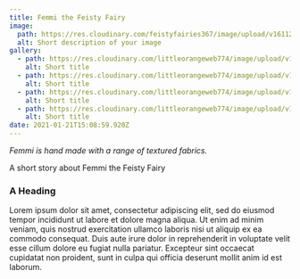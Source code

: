 ```yaml
---
title: Femmi the Feisty Fairy
image:
  path: https://res.cloudinary.com/feistyfairies367/image/upload/v1611245018/samples/sheep.jpg
  alt: Short description of your image
gallery:
  - path: https://res.cloudinary.com/littleorangeweb774/image/upload/v1611195205/samples/landscapes/girl-urban-view.jpg
    alt: Short title
  - path: https://res.cloudinary.com/littleorangeweb774/image/upload/v1611195214/samples/landscapes/nature-mountains.jpg
    alt: Short title
  - path: https://res.cloudinary.com/littleorangeweb774/image/upload/v1611195216/samples/landscapes/landscape-panorama.jpg
    alt: Short title
  - path: https://res.cloudinary.com/littleorangeweb774/image/upload/v1611195209/samples/landscapes/beach-boat.jpg
    alt: Short title
date: 2021-01-21T15:08:59.920Z
---
```

*Femmi is hand made with a range of textured fabrics.*

A short story about Femmi the Feisty Fairy

### A Heading

Lorem ipsum dolor sit amet, consectetur adipiscing elit, sed do eiusmod tempor incididunt ut labore et dolore magna aliqua. Ut enim ad minim veniam, quis nostrud exercitation ullamco laboris nisi ut aliquip ex ea commodo consequat. Duis aute irure dolor in reprehenderit in voluptate velit esse cillum dolore eu fugiat nulla pariatur. Excepteur sint occaecat cupidatat non proident, sunt in culpa qui officia deserunt mollit anim id est laborum.